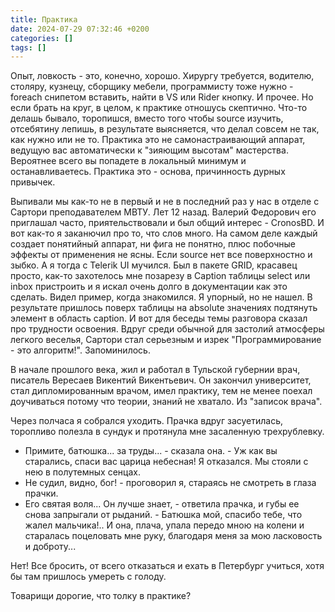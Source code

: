 ```yaml
---
title: Практика
date: 2024-07-29 07:32:46 +0200
categories: []
tags: []
---
```


Опыт, ловкость - это, конечно, хорошо. Хирургу требуется, водителю, столяру, кузнецу, сборщику мебели, 
программисту тоже нужно - foreach снипетом вставить, найти в VS или Rider кнопку. И прочее.
Но если брать на круг, в целом, к практике отношусь скептично. Что-то делашь бывало, торопишся, вместо того чтобы source изучить,  отсебятину лепишь, в результате выясняется, что делал совсем не так, как нужно или не то. Практика это не самонастраивающий аппарат, ведущую вас автоматически к "зияющим высотам" мастерства. Вероятнее всего вы попадете в локальный минимум  и останавливаетесь. Практика это - основа, причинность дурных привычек.  

Выпивали мы  как-то не в первый и не в последний раз  у нас в отделе с Сартори преподавателем  МВТУ. Лет 12 назад.
Валерий Федорович  его приглашал часто, приятельствовали и  был общий интерес -  CronosBD. И вот как-то я заканючил про то, что слов много. На самом деле каждый создает понятийный аппарат, ни фига не понятно, плюс побочные эффекты от применения не ясны. Если source нет все поверхностно и зыбко. А я тогда с Telerik UI мучился. Был в пакете GRID, красавец просто, как-то захотелось мне позарезу в Caption таблицы select или inbox пристроить и я искал очень долго в документации как это сделать. Видел пример, когда знакомился. Я упорный, но не нашел. В результате пришлось поверх таблицы на absolute значениях подтянуть элемент в область caption. И вот для беседы темы разговора сказал про трудности освоения. Вдруг среди обычной для застолий атмосферы легкого веселья, Сартори стал серьезным и изрек "Программирование - это алгоритм!". Запоминилось.
 
В начале прошлого века, жил и работал в Тульской губернии врач, писатель  Вересаев Викентий Викентьевич.
Он закончил университет,  стал дипломированным врачом, имел практику, тем не менее поехал доучиваться потому что теории, знаний не хватало. 
Из "записок врача". 

 Через полчаса я собрался уходить. Прачка вдруг засуетилась, торопливо полезла в сундук и протянула мне засаленную трехрублевку.
 - Примите, батюшка... за труды... - сказала она. - Уж как вы старались, спаси вас царица небесная!
 Я отказался. Мы стояли с нею в полутемных сенцах.
 - Не судил, видно, бог! - проговорил я, стараясь не смотреть в глаза прачки.
 - Его святая воля... Он лучше знает, - ответила прачка, и губы ее снова запрыгали от рыданий. - Батюшка мой, спасибо тебе, что жалел мальчика!..
 И она, плача, упала передо мною на колени и старалась поцеловать мне руку, благодаря меня за мою ласковость и доброту...

 Нет! Все бросить, от всего отказаться и ехать в Петербург учиться, хотя бы там пришлось умереть с голоду.

Товарищи дорогие, что толку в практике?

